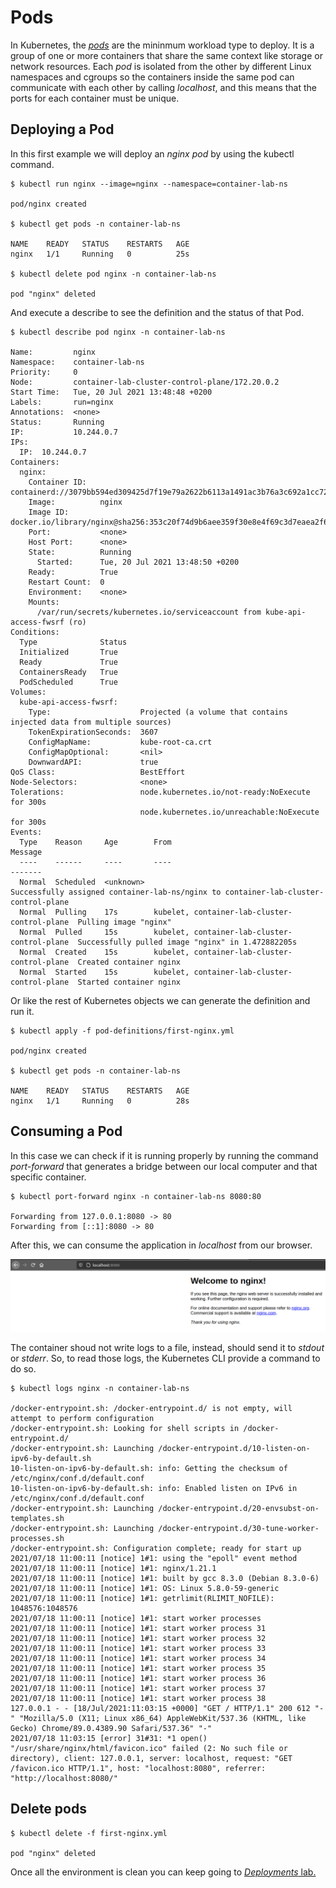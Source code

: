 # Pods

In Kubernetes, the [_pods_](https://kubernetes.io/docs/concepts/workloads/pods/) are the mininmum workload type to deploy. It is a group of one or more containers that share the same context like storage or network resources. Each _pod_ is isolated from the other by different Linux namespaces and cgroups so the containers inside the same pod can communicate with each other by calling _localhost_, and this means that the ports for each container must be unique.

## Deploying a Pod

In this first example we will deploy an _nginx_ _pod_ by using the kubectl command.

```
$ kubectl run nginx --image=nginx --namespace=container-lab-ns

pod/nginx created

$ kubectl get pods -n container-lab-ns

NAME    READY   STATUS    RESTARTS   AGE
nginx   1/1     Running   0          25s

$ kubectl delete pod nginx -n container-lab-ns

pod "nginx" deleted
```

And execute a describe to see the definition and the status of that Pod.

```
$ kubectl describe pod nginx -n container-lab-ns

Name:         nginx
Namespace:    container-lab-ns
Priority:     0
Node:         container-lab-cluster-control-plane/172.20.0.2
Start Time:   Tue, 20 Jul 2021 13:48:48 +0200
Labels:       run=nginx
Annotations:  <none>
Status:       Running
IP:           10.244.0.7
IPs:
  IP:  10.244.0.7
Containers:
  nginx:
    Container ID:   containerd://3079bb594ed309425d7f19e79a2622b6113a1491ac3b76a3c692a1cc72dec1d4
    Image:          nginx
    Image ID:       docker.io/library/nginx@sha256:353c20f74d9b6aee359f30e8e4f69c3d7eaea2f610681c4a95849a2fd7c497f9
    Port:           <none>
    Host Port:      <none>
    State:          Running
      Started:      Tue, 20 Jul 2021 13:48:50 +0200
    Ready:          True
    Restart Count:  0
    Environment:    <none>
    Mounts:
      /var/run/secrets/kubernetes.io/serviceaccount from kube-api-access-fwsrf (ro)
Conditions:
  Type              Status
  Initialized       True 
  Ready             True 
  ContainersReady   True 
  PodScheduled      True 
Volumes:
  kube-api-access-fwsrf:
    Type:                    Projected (a volume that contains injected data from multiple sources)
    TokenExpirationSeconds:  3607
    ConfigMapName:           kube-root-ca.crt
    ConfigMapOptional:       <nil>
    DownwardAPI:             true
QoS Class:                   BestEffort
Node-Selectors:              <none>
Tolerations:                 node.kubernetes.io/not-ready:NoExecute for 300s
                             node.kubernetes.io/unreachable:NoExecute for 300s
Events:
  Type    Reason     Age        From                                          Message
  ----    ------     ----       ----                                          -------
  Normal  Scheduled  <unknown>                                                Successfully assigned container-lab-ns/nginx to container-lab-cluster-control-plane
  Normal  Pulling    17s        kubelet, container-lab-cluster-control-plane  Pulling image "nginx"
  Normal  Pulled     15s        kubelet, container-lab-cluster-control-plane  Successfully pulled image "nginx" in 1.472882205s
  Normal  Created    15s        kubelet, container-lab-cluster-control-plane  Created container nginx
  Normal  Started    15s        kubelet, container-lab-cluster-control-plane  Started container nginx
```

Or like the rest of Kubernetes objects we can generate the definition and run it.

```
$ kubectl apply -f pod-definitions/first-nginx.yml

pod/nginx created

$ kubectl get pods -n container-lab-ns

NAME    READY   STATUS    RESTARTS   AGE
nginx   1/1     Running   0          28s
```

## Consuming a Pod

In this case we can check if it is running properly by running the command _port-forward_ that generates a bridge between our local computer and that specific container.

```
$ kubectl port-forward nginx -n container-lab-ns 8080:80

Forwarding from 127.0.0.1:8080 -> 80
Forwarding from [::1]:8080 -> 80
```

After this, we can consume the application in _localhost_ from our browser.

![Nginx default page](./screenshots/nginx.png)

The container shoud not write logs to a file, instead, should send it to _stdout_ or _stderr_. So, to read those logs, the Kubernetes CLI provide a command to do so.

```
$ kubectl logs nginx -n container-lab-ns

/docker-entrypoint.sh: /docker-entrypoint.d/ is not empty, will attempt to perform configuration
/docker-entrypoint.sh: Looking for shell scripts in /docker-entrypoint.d/
/docker-entrypoint.sh: Launching /docker-entrypoint.d/10-listen-on-ipv6-by-default.sh
10-listen-on-ipv6-by-default.sh: info: Getting the checksum of /etc/nginx/conf.d/default.conf
10-listen-on-ipv6-by-default.sh: info: Enabled listen on IPv6 in /etc/nginx/conf.d/default.conf
/docker-entrypoint.sh: Launching /docker-entrypoint.d/20-envsubst-on-templates.sh
/docker-entrypoint.sh: Launching /docker-entrypoint.d/30-tune-worker-processes.sh
/docker-entrypoint.sh: Configuration complete; ready for start up
2021/07/18 11:00:11 [notice] 1#1: using the "epoll" event method
2021/07/18 11:00:11 [notice] 1#1: nginx/1.21.1
2021/07/18 11:00:11 [notice] 1#1: built by gcc 8.3.0 (Debian 8.3.0-6) 
2021/07/18 11:00:11 [notice] 1#1: OS: Linux 5.8.0-59-generic
2021/07/18 11:00:11 [notice] 1#1: getrlimit(RLIMIT_NOFILE): 1048576:1048576
2021/07/18 11:00:11 [notice] 1#1: start worker processes
2021/07/18 11:00:11 [notice] 1#1: start worker process 31
2021/07/18 11:00:11 [notice] 1#1: start worker process 32
2021/07/18 11:00:11 [notice] 1#1: start worker process 33
2021/07/18 11:00:11 [notice] 1#1: start worker process 34
2021/07/18 11:00:11 [notice] 1#1: start worker process 35
2021/07/18 11:00:11 [notice] 1#1: start worker process 36
2021/07/18 11:00:11 [notice] 1#1: start worker process 37
2021/07/18 11:00:11 [notice] 1#1: start worker process 38
127.0.0.1 - - [18/Jul/2021:11:03:15 +0000] "GET / HTTP/1.1" 200 612 "-" "Mozilla/5.0 (X11; Linux x86_64) AppleWebKit/537.36 (KHTML, like Gecko) Chrome/89.0.4389.90 Safari/537.36" "-"
2021/07/18 11:03:15 [error] 31#31: *1 open() "/usr/share/nginx/html/favicon.ico" failed (2: No such file or directory), client: 127.0.0.1, server: localhost, request: "GET /favicon.ico HTTP/1.1", host: "localhost:8080", referrer: "http://localhost:8080/"
```

## Delete pods
```
$ kubectl delete -f first-nginx.yml

pod "nginx" deleted
```

Once all the environment is clean you can keep going to [_Deployments_ lab.](../03-Deployments/README.md)